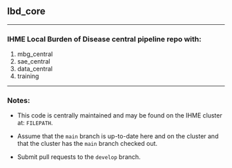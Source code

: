 ## lbd_core

---

### IHME Local Burden of Disease central pipeline repo with:
 1. mbg_central
 2. sae_central
 3. data_central
 4. training

---

### Notes: 
* This code is centrally maintained and may be found on the IHME cluster at: `FILEPATH`.

* Assume that the `main` branch is up-to-date here and on the cluster and that the cluster has the `main` branch checked out.

* Submit pull requests to the `develop` branch.
